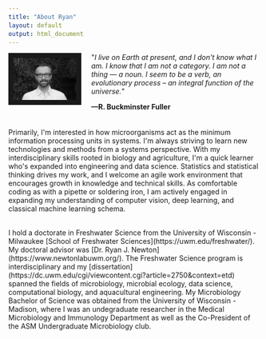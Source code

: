 ```yaml
---
title: "About Ryan"
layout: default
output: html_document
---
```



<img src="images/ryan.jpg" style="width:25%; border:10px solid; margin-right: 20px" align="left">


"*I live on Earth at present, and I don’t know what I am.*
*I know that I am not a category.*
*I am not a thing — a noun.*
*I seem to be a verb, an evolutionary process – an integral function of the universe.*"

**—R. Buckminster Fuller**
<br><br><br>
Primarily, I'm interested in how microorganisms act as the minimum information processing units in systems. I'm always striving to learn new technologies and methods from a systems perspective. With my interdisciplinary skills rooted in biology and agriculture, I'm a quick learner who's expanded into engineering and data science. Statistics and statistical thinking drives my work, and I welcome an agile work environment that encourages growth in knowledge and technical skills. As comfortable coding as with a pipette or soldering iron, I am actively engaged in expanding my understanding of computer vision, deep learning, and classical machine learning schema.

<br>
I hold a doctorate in Freshwater Science from the University of Wisconsin - Milwaukee [School of Freshwater Sciences](https://uwm.edu/freshwater/). My doctoral advisor was [Dr. Ryan J. Newton](https://www.newtonlabuwm.org/). The Freshwater Science program is interdisciplinary and my [dissertation](https://dc.uwm.edu/cgi/viewcontent.cgi?article=2750&context=etd) spanned the fields of microbiology, microbial ecology, data science, computational biology, and aquacultural engineering. My Microbiology Bachelor of Science was obtained from the University of Wisconsin - Madison, where I was an undegraduate researcher in the Medical Microbiology and Immunology Department as well as the Co-President of the ASM Undergraduate Microbiology club. 